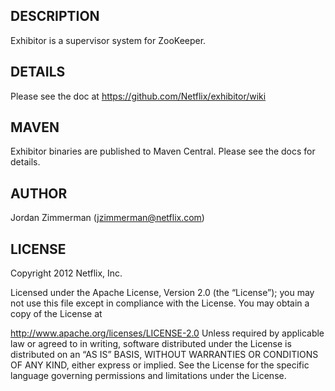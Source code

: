 ## DESCRIPTION
Exhibitor is a supervisor system for ZooKeeper.

## DETAILS

Please see the doc at https://github.com/Netflix/exhibitor/wiki

## MAVEN

Exhibitor binaries are published to Maven Central. Please see the docs for details.

## AUTHOR

Jordan Zimmerman (jzimmerman@netflix.com)

## LICENSE

Copyright 2012 Netflix, Inc.

Licensed under the Apache License, Version 2.0 (the “License”); you may not use this file except in
compliance with the License. You may obtain a copy of the License at

http://www.apache.org/licenses/LICENSE-2.0
Unless required by applicable law or agreed to in writing, software distributed under the License is
distributed on an “AS IS” BASIS, WITHOUT WARRANTIES OR CONDITIONS OF ANY KIND, either express or
implied. See the License for the specific language governing permissions and limitations under the
License.
